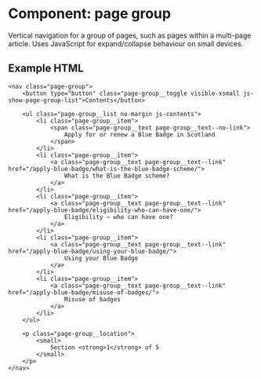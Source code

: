 # Component: page group

Vertical navigation for a group of pages, such as pages within a multi-page article. Uses JavaScript for expand/collapse behaviour on small devices.

## Example HTML

    <nav class="page-group">
        <button type="button" class="page-group__toggle visible-xsmall js-show-page-group-list">Contents</button>

        <ul class="page-group__list no-margin js-contents">
            <li class="page-group__item">
                <span class="page-group__text page-group__text--no-link">
                    Apply for or renew a Blue Badge in Scotland
                </span>
            </li>
            <li class="page-group__item">
                <a class="page-group__text page-group__text--link" href="/apply-blue-badge/what-is-the-blue-badge-scheme/">
                    What is the Blue Badge scheme?
                </a>
            </li>
            <li class="page-group__item">
                <a class="page-group__text page-group__text--link" href="/apply-blue-badge/eligibility-who-can-have-one/">
                    Eligibility – who can have one?
                </a>
            </li>
            <li class="page-group__item">
                <a class="page-group__text page-group__text--link" href="/apply-blue-badge/using-your-blue-badge/">
                    Using your Blue Badge
                </a>
            </li>
            <li class="page-group__item">
                <a class="page-group__text page-group__text--link" href="/apply-blue-badge/misuse-of-badges/">
                    Misuse of badges
                </a>
            </li>
        </ul>

        <p class="page-group__location">
            <small>
                Section <strong>1</strong> of 5
            </small>
        </p>
    </nav>
